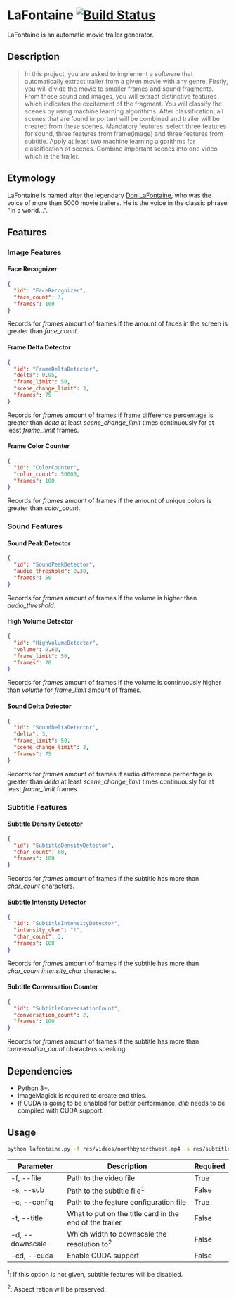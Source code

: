 # LaFontaine [![Build Status](https://travis-ci.org/umutseven92/LaFontaine.svg?branch=master)](https://travis-ci.org/umutseven92/LaFontaine)
LaFontaine is an automatic movie trailer generator.

## Description
>In this project, you are asked to implement a
software that automatically extract trailer from a given movie with any genre. Firstly, you will
divide the movie to smaller frames and sound fragments. From these sound and images, you will
extract distinctive features which indicates the excitement of the fragment. You will classify the
scenes by using machine learning algorithms. After classification, all scenes that are found
important will be combined and trailer will be created from these scenes. Mandatory features:
select three features for sound, three features from frame(image) and three features from subtitle.
Apply at least two machine learning algorithms for classification of scenes. Combine important
scenes into one video which is the trailer.

## Etymology
LaFontaine is named after the legendary [Don LaFontaine](https://www.google.com/url?sa=t&rct=j&q=&esrc=s&source=web&cd=11&cad=rja&uact=8&ved=2ahUKEwjQlZuukp_fAhUHAhAIHWVCBhgQFjAKegQIDBAB&url=https%3A%2F%2Fen.wikipedia.org%2Fwiki%2FDon_LaFontaine&usg=AOvVaw2YIu6qpVzQw3Gy-5dWpWdK), who was the voice of more than 5000 movie trailers. 
He is the voice in the classic phrase "In a world...".

## Features

### Image Features

#### Face Recognizer
```json
{
  "id": "FaceRecognizer",
  "face_count": 3,
  "frames": 100
}
```
Records for *frames* amount of frames if the amount of faces in the screen is greater than *face_count*.

#### Frame Delta Detector
```json
{
  "id": "FrameDeltaDetector",
  "delta": 0.95,
  "frame_limit": 50,
  "scene_change_limit": 3,
  "frames": 75
}
```
Records for *frames* amount of frames if frame difference percentage is greater than *delta* at least *scene_change_limit* times continuously for at least *frame_limit* frames.

#### Frame Color Counter
```json
{
  "id": "ColorCounter",
  "color_count": 50000,
  "frames": 100
}
```
Records for *frames* amount of frames if the amount of unique colors is greater than *color_count*.

### Sound Features

#### Sound Peak Detector
```json
{
  "id": "SoundPeakDetector",
  "audio_threshold": 0.30,
  "frames": 50
}
```
Records for *frames* amount of frames if the volume is higher than *audio_threshold*.

#### High Volume Detector
```json
{
  "id": "HighVolumeDetector",
  "volume": 0.60,
  "frame_limit": 50,
  "frames": 70
}
```
Records for *frames* amount of frames if the volume is continuously higher than *volume* for *frame_limit* amount of frames.

#### Sound Delta Detector
```json
{
  "id": "SoundDeltaDetector",
  "delta": 3,
  "frame_limit": 50,
  "scene_change_limit": 3,
  "frames": 75
}
```
Records for *frames* amount of frames if audio difference percentage is greater than *delta* at least *scene_change_limit* times continuously for at least *frame_limit* frames.

### Subtitle Features

#### Subtitle Density Detector
```json
{
  "id": "SubtitleDensityDetector",
  "char_count": 60,
  "frames": 100
}
```
Records for *frames* amount of frames if the subtitle has more than *char_count* characters.

#### Subtitle Intensity Detector
```json
{
  "id": "SubtitleIntensityDetector",
  "intensity_char": "!",
  "char_count": 3,
  "frames": 100
}
```
Records for *frames* amount of frames if the subtitle has more than *char_count* *intensity_char* characters.

#### Subtitle Conversation Counter
```json
{
  "id": "SubtitleConversationCount",
  "conversation_count": 2,
  "frames": 100
}
```
Records for *frames* amount of frames if the subtitle has more than *conversation_count* characters speaking.

## Dependencies

* Python 3+.
* ImageMagick is required to create end titles.
* If CUDA is going to be enabled for better performance, *dlib* needs to be compiled with CUDA support.

## Usage
```bash
python lafontaine.py -f res/videos/northbynorthwest.mp4 -s res/subtitles/northbynorthwest.srt -c res/config/action.lf -t "North by Northwest" -d 480 -cd
```

Parameter|Description|Required
--- | ---| ---
-f, --file | Path to the video file | True 
-s, --sub | Path to the subtitle file<sup>1</sup> | False
-c, --config | Path to the feature configuration file | True
-t, --title | What to put on the title card in the end of the trailer | False
-d, --downscale | Which width to downscale the resolution to<sup>2</sup>| False
-cd, --cuda | Enable CUDA support | False

<sup>1</sup>: If this option is not given, subtitle features will be disabled.

<sup>2</sup>: Aspect ration will be preserved.
